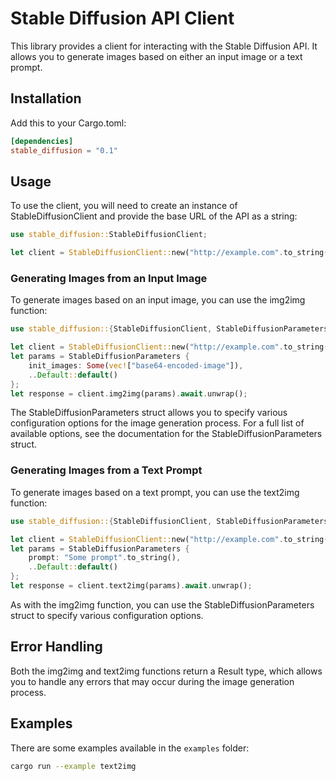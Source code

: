 # Stable Diffusion API Client

This library provides a client for interacting with the Stable Diffusion API. It allows you to generate images based on either an input image or a text prompt.

## Installation

Add this to your Cargo.toml:

```toml
[dependencies]
stable_diffusion = "0.1"
```

## Usage

To use the client, you will need to create an instance of StableDiffusionClient and provide the base URL of the API as a string:

```rust
use stable_diffusion::StableDiffusionClient;

let client = StableDiffusionClient::new("http://example.com".to_string());
```

### Generating Images from an Input Image

To generate images based on an input image, you can use the img2img function:

```rust
use stable_diffusion::{StableDiffusionClient, StableDiffusionParameters};

let client = StableDiffusionClient::new("http://example.com".to_string());
let params = StableDiffusionParameters {
    init_images: Some(vec!["base64-encoded-image"]),
    ..Default::default()
};
let response = client.img2img(params).await.unwrap();
```

The StableDiffusionParameters struct allows you to specify various configuration options for the image generation process. For a full list of available options, see the documentation for the StableDiffusionParameters struct.

### Generating Images from a Text Prompt

To generate images based on a text prompt, you can use the text2img function:

```rust
use stable_diffusion::{StableDiffusionClient, StableDiffusionParameters};

let client = StableDiffusionClient::new("http://example.com".to_string());
let params = StableDiffusionParameters {
    prompt: "Some prompt".to_string(),
    ..Default::default()
};
let response = client.text2img(params).await.unwrap();
```

As with the img2img function, you can use the StableDiffusionParameters struct to specify various configuration options.

## Error Handling

Both the img2img and text2img functions return a Result type, which allows you to handle any errors that may occur during the image generation process.

## Examples

There are some examples available in the `examples` folder:

```bash
cargo run --example text2img
```